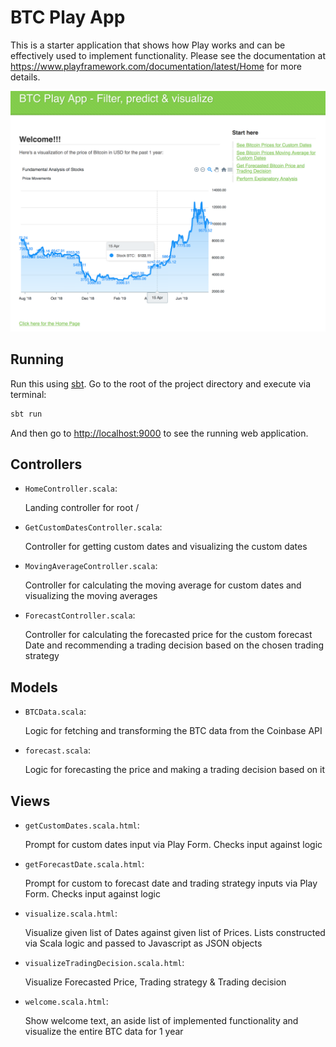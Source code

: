 # BTC Play App

This is a starter application that shows how Play works and can be effectively used to implement functionality.  Please see the documentation at <https://www.playframework.com/documentation/latest/Home> for more details.

![Homepage](homepage.png)

## Running

Run this using [sbt](http://www.scala-sbt.org/). Go to the root of the project directory and execute via terminal:

```bash
sbt run
```

And then go to <http://localhost:9000> to see the running web application.


## Controllers

- `HomeController.scala`:

  Landing controller for root /

- `GetCustomDatesController.scala`:

  Controller for getting custom dates and visualizing the custom dates

- `MovingAverageController.scala`:

  Controller for calculating the moving average for custom dates and visualizing the moving averages

- `ForecastController.scala`:

  Controller for calculating the forecasted price for the custom forecast Date and recommending a trading decision based on the chosen trading strategy
  
## Models

- `BTCData.scala`:

  Logic for fetching and transforming the BTC data from the Coinbase API

- `forecast.scala`:

  Logic for forecasting the price and making a trading decision based on it


## Views

- `getCustomDates.scala.html`:

  Prompt for custom dates input via Play Form. Checks input against logic

- `getForecastDate.scala.html`:

  Prompt for custom to forecast date and trading strategy inputs via Play Form. Checks input against logic
  
- `visualize.scala.html`:

  Visualize given list of Dates against given list of Prices. Lists constructed via Scala logic and passed to Javascript as JSON objects
  
- `visualizeTradingDecision.scala.html`:

  Visualize Forecasted Price, Trading strategy & Trading decision
  
- `welcome.scala.html`:

  Show welcome text, an aside list of implemented functionality and visualize the entire BTC data for 1 year
